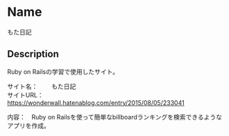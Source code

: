 Name
====
もた日記


## Description
Ruby on Railsの学習で使用したサイト。<br>

サイト名：　 　もた日記</br>
サイトURL： 　https://wonderwall.hatenablog.com/entry/2015/08/05/233041</br>

内容：　Ruby on Railsを使って簡単なbillboardランキングを検索できるようなアプリを作成。
